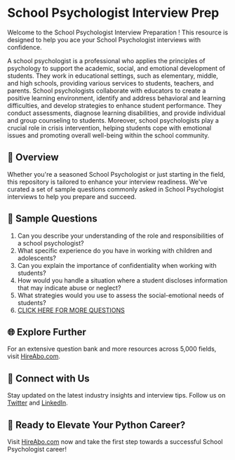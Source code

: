 # School Psychologist Interview Prep

Welcome to the School Psychologist Interview Preparation ! This resource is designed to help you ace your School Psychologist interviews with confidence.

A school psychologist is a professional who applies the principles of psychology to support the academic, social, and emotional development of students. They work in educational settings, such as elementary, middle, and high schools, providing various services to students, teachers, and parents. School psychologists collaborate with educators to create a positive learning environment, identify and address behavioral and learning difficulties, and develop strategies to enhance student performance. They conduct assessments, diagnose learning disabilities, and provide individual and group counseling to students. Moreover, school psychologists play a crucial role in crisis intervention, helping students cope with emotional issues and promoting overall well-being within the school community.

## 🚀 Overview

Whether you're a seasoned School Psychologist or just starting in the field, this repository is tailored to enhance your interview readiness. We've curated a set of sample questions commonly asked in School Psychologist interviews to help you prepare and succeed.

## 📝 Sample Questions

1. Can you describe your understanding of the role and responsibilities of a school psychologist?
2. What specific experience do you have in working with children and adolescents?
3. Can you explain the importance of confidentiality when working with students?
4. How would you handle a situation where a student discloses information that may indicate abuse or neglect?
5. What strategies would you use to assess the social-emotional needs of students?
6. [CLICK HERE FOR MORE QUESTIONS](https://hireabo.com/job/7_0_2/School%20Psychologist)

## 🌐 Explore Further

For an extensive question bank and more resources across 5,000 fields, visit [HireAbo.com](https://www.hireabo.com).

## 📱 Connect with Us

Stay updated on the latest industry insights and interview tips. Follow us on [Twitter](https://twitter.com/hireabo) and [LinkedIn](https://www.linkedin.com/in/hire-abo-3609972a8/).

## 🚀 Ready to Elevate Your Python Career?

Visit [HireAbo.com](https://www.hireabo.com) now and take the first step towards a successful School Psychologist career!